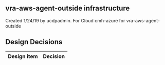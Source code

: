 ## vra-aws-agent-outside infrastructure

Created 1/24/19 by ucdpadmin. For Cloud cmh-azure for vra-aws-agent-outside


## Design Decisions
| Design item                | Decision|
| :----------------------------------- | :--------------------------------------------------------------------------------|
